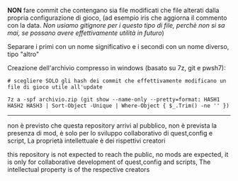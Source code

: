 **NON** fare commit che contengano sia file modificati che file alterati dalla propria configurazione di gioco, (ad esempio iris che aggiorna il commento con la data. _Non usiamo gitignore per i questo tipo di file, perchè non si sa mai, se possano avere effettivamente utilità in futuro_)

Separare i primi con un nome significativo e i secondi con un nome diverso, tipo "altro"


Creazione dell'archivio compresso in windows (basato su 7z, git e pwsh7):

```pwsh
# scegliere SOLO gli hash dei commit che effettivamente modificano un file di gioco utile all'update

7z a -spf archivio.zip (git show --name-only --pretty=format: HASH1 HASH2 HASH3 | Sort-Object -Unique | Where-Object { $_.Trim() -ne '' })
```

----------------------------------

non è previsto che questa repository arrivi al pubblico, non è prevista la presenza di mod, è solo per lo sviluppo collaborativo di quest,config e script, La proprietà intellettuale è dei rispettivi creatori

this repository is not expected to reach the public, no mods are expected, it is only for collaborative development of quest,config and scripts, The intellectual property is of the respective creators


